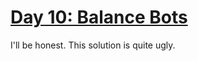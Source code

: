 # [Day 10: Balance Bots](https://adventofcode.com/2016/day/10)

I'll be honest. This solution is quite ugly.